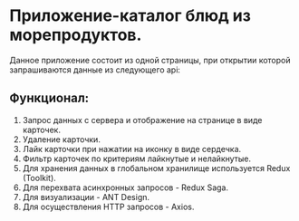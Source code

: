 # Приложение-каталог блюд из морепродуктов.
Данное приложение состоит из одной страницы, при открытии которой запрашиваются данные из следующего api:

## Функционал:

1. Запрос данных с сервера и отображение на странице в виде карточек.
2. Удаление карточки.
3. Лайк карточки при нажатии на иконку в виде сердечка.
4. Фильтр карточек по критериям лайкнутые и нелайкнутые.
5. Для хранения данных в глобальном хранилище используется Redux (Toolkit).
6. Для перехвата асинхронных запросов - Redux Saga.
7. Для визуализации - ANT Design.
8. Для осуществления HTTP запросов - Axios.